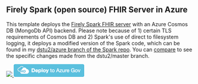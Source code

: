 Firely Spark (open source) FHIR Server in Azure
------------------------------------------------

This template deploys the [Firely Spark FHIR server](https://github.com/FirelyTeam/spark) with an Azure Cosmos DB (MongoDb API) backend. Please note because of 1) certain TLS requirements of Cosmos DB and 2) Spark's use of direct to filesystem logging, it deploys a modified version of the Spark code, which can be found in my [dstu2/azure branch of the Spark repo](https://github.com/hansenms/spark/tree/dstu2/azure). You can [compare](https://github.com/FirelyTeam/spark/compare/dstu2/master...hansenms:dstu2/azure) to see the specific changes made from the dstu2/master branch.

<a href="https://transmogrify.azurewebsites.net/spark/azuredeploy.json" target="_blank">
    <img src="http://azuredeploy.net/deploybutton.png"/>
</a>

<a href="https://transmogrify.azurewebsites.net/spark/azuredeploy.json?environment=gov" target="_blank">
<img src="https://raw.githubusercontent.com/Azure/azure-quickstart-templates/master/1-CONTRIBUTION-GUIDE/images/deploytoazuregov.png"
</a>
